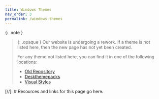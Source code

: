 ```yaml
---
title: Windows Themes
nav_order: 3
permalink: /windows-themes
---
```


{: .note }
> {: .opaque }
> Our website is undergoing a rework. If a theme is not listed here, then the new page has not yet been created.
>
> For any theme not listed here, you can find it in one of the following locations:
> - [Old Repository]
> - [Deskthemepacks]
> - [Visual Styles]

<!-- ////////////////////////////////////////////////////////////////////////////////////////////////////////////////////// -->

[//]: # Resources and links for this page go here.

[Old Repository]: https://gitlab.com/the-back-room/Themes
[Deskthemepacks]: https://gitlab.com/the-back-room/deskthemepacks
[Visual Styles]: https://gitlab.com/the-back-room/visual-styles

<!-- ////////////////////////////////////////////////////////////////////////////////////////////////////////////////////// -->


